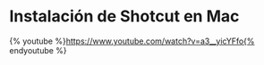 
# Instalación de Shotcut en Mac

{% youtube %}https://www.youtube.com/watch?v=a3__yicYFfo{% endyoutube %}
